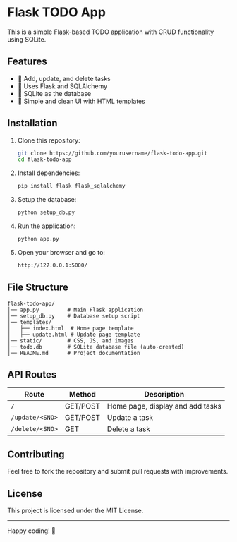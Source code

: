 # Flask TODO App

This is a simple Flask-based TODO application with CRUD functionality using SQLite.

## Features
- 📌 Add, update, and delete tasks
- 📌 Uses Flask and SQLAlchemy
- 📌 SQLite as the database
- 📌 Simple and clean UI with HTML templates

## Installation

1. Clone this repository:
   ```sh
   git clone https://github.com/yourusername/flask-todo-app.git
   cd flask-todo-app
   ```

2. Install dependencies:
   ```sh
   pip install flask flask_sqlalchemy
   ```

3. Setup the database:
   ```sh
   python setup_db.py
   ```

4. Run the application:
   ```sh
   python app.py
   ```

5. Open your browser and go to:
   ```sh
   http://127.0.0.1:5000/
   ```

## File Structure
```
flask-todo-app/
│── app.py         # Main Flask application
│── setup_db.py    # Database setup script
│── templates/
│   ├── index.html  # Home page template
│   ├── update.html # Update page template
│── static/        # CSS, JS, and images
│── todo.db        # SQLite database file (auto-created)
│── README.md      # Project documentation
```

## API Routes
| Route              | Method | Description |
|--------------------|--------|-------------|
| `/`               | GET/POST | Home page, display and add tasks |
| `/update/<SNO>`   | GET/POST | Update a task |
| `/delete/<SNO>`   | GET     | Delete a task |

## Contributing
Feel free to fork the repository and submit pull requests with improvements.

## License
This project is licensed under the MIT License.

---
Happy coding! 🚀
